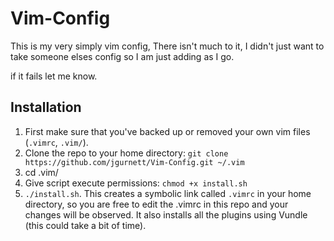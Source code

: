 # Vim-Config
This is my very simply vim config, There isn't much to it, I didn't just want to take someone elses
config so I am just adding as I go.

if it fails let me know.


## Installation

1. First make sure that you've backed up or removed your own vim files (`.vimrc`, `.vim/`).
2. Clone the repo to your home directory: `git clone https://github.com/jgurnett/Vim-Config.git ~/.vim`
3. cd .vim/
4.	Give script execute permissions: `chmod +x install.sh`
5. `./install.sh`. This creates a symbolic link called `.vimrc` in your home directory, so you are free to edit the .vimrc in this repo and your changes will be observed. It also installs all the plugins using Vundle (this could take a bit of time).
